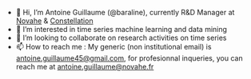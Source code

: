 - 👋 Hi, I’m Antoine Guillaume (@baraline), currently R&D Manager at [Novahe](https://www.constellation.fr/) & [Constellation](https://www.constellation.fr/)
- 👀 I’m interested in time series machine learning and data mining
- 💞️ I’m looking to collaborate on research activities on time series
- 📫 How to reach me : My generic (non institutional email) is antoine.guillaume45@gmail.com, for profesionnal inqueries, you can reach me at antoine.guillaume@novahe.fr

<!---
baraline/baraline is a ✨ special ✨ repository because its `README.md` (this file) appears on your GitHub profile.
You can click the Preview link to take a look at your changes.
--->
